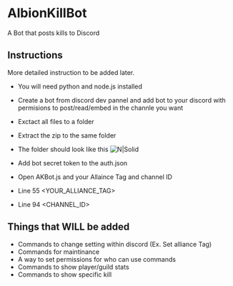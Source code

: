 # AlbionKillBot
A Bot that posts kills to Discord


## Instructions
More detailed instruction to be added later.

 - You will need python and node.js installed
 - Create a bot from discord dev pannel and add bot to your discord with permisions to post/read/embed in the channle you want
 - Exctact all files to a folder
 - Extract the zip to the same folder

- The folder should look like this
![N|Solid](http://i.imgur.com/2SKHrU6.png)

 - Add bot secret token to the auth.json
 - Open AKBot.js and your Allaince Tag and channel ID
 
 - Line 55 <YOUR_ALLIANCE_TAG>
 - Line 94 <CHANNEL_ID>

## Things that WILL be added
- Commands to change setting within discord (Ex. Set alliance Tag)
- Commands for maintinance
- A way to set permissions for who can use commands
- Commands to show player/guild stats
- Commands to show specific kill
